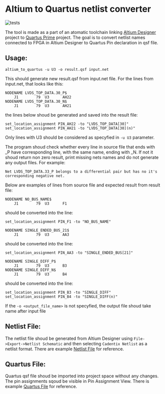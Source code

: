 Altium to Quartus netlist converter  
===================================
![tests](https://github.com/pifry/altium_to_quartus/workflows/Python%20application/badge.svg)

The tool is made as a part of an atomatic toolchain linking [Altium Designer](https://www.altium.com/) project to [Quartus Prime](https://www.intel.pl/content/www/pl/pl/software/programmable/quartus-prime/overview.html) project. The goal is to convert netlist names connected to FPGA in Altium Designer to Quartus Pin declaration in qsf file.

## Usage:

`altium_to_quartus -u U3 -o result.qsf input.net` 

This should generate new result.qsf from input.net file. For the lines from input.net, that looks like this:

```
NODENAME LVDS_TOP_DATA.30_P$
    J1        79  U3      AH22
NODENAME LVDS_TOP_DATA.30_N$
    J1        79  U3      AH21
```

the lines below shoud be generated and saved into the result file:

```
set_location_assignment PIN_AH22 -to "LVDS_TOP_DATA[30]"
set_location_assignment PIN_AH21 -to "LVDS_TOP_DATA[30](n)"
```

Only lines with U3 should be considered as specyfied in `-u U3` parameter. 

The program shoud check whether every line in source file that ends with _P have corresponding line, with the same name, ending with _N. If not it shoud return non zero result, print missing nets names and do not generate any output files. For example:

```
Net LVDS_TOP_DATA.33_P belongs to a differential pair but has no it's corresponding negative net.
```
Below are examples of lines from source file and expected result from result file:

```
NODENAME NO_BUS_NAME$
    J1        79  U3      F1
```

should be converted into the line:

```
set_location_assignment PIN_F1 -to "NO_BUS_NAME"
```

```
NODENAME SINGLE_ENDED_BUS_21$
    J1        79  U3      AA3
```

should be converted into the line:

```
set_location_assignment PIN_AA3 -to "SINGLE_ENDED_BUS[21]"
```

```
NODENAME SINGLE_DIFF_P$
    J1        79  U3      B3
NODENAME SINGLE_DIFF_N$
    J1        79  U3      B4
```

should be converted into the line:

```
set_location_assignment PIN_B3 -to "SINGLE_DIFF"
set_location_assignment PIN_B4 -to "SINGLE_DIFF(n)"
```

If the `-o <output_file_name>` is not specyfied, the output file shoud take name after input file

## Netlist File:

The netlist file shoud be generated from Altium Designer using `File->Export->Netlist Schematic` and then selecting `Cadentix Netlist` as a netlist format. There are example [Netlist File](doc/input.net) for reference.

## Quartus File:

Quartus qsf file shoud be imported into project space without any changes. The pin assignments sqoud be visible in Pin Assignment View. There is example [Quartus File](doc/result.qsf) for reference.